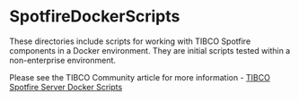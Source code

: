 # SpotfireDockerScripts
These directories include scripts for working with TIBCO Spotfire components in a Docker environment.  They are initial scripts tested within a non-enterprise environment.  

Please see the TIBCO Community article for more information - [TIBCO Spotfire Server Docker Scripts](https://community.tibco.com/wiki/tibco-spotfirer-server-docker-scripts)
